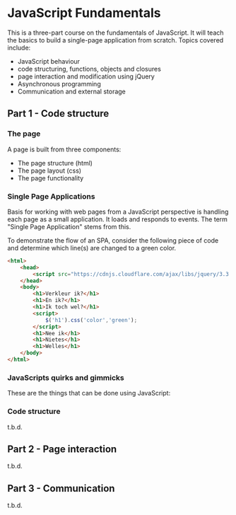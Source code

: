 # JavaScript Fundamentals

This is a three-part course on the fundamentals of JavaScript. It will teach the basics to build a single-page application from scratch. Topics covered include:

- JavaScript behaviour
- code structuring, functions, objects and closures
- page interaction and modification using jQuery
- Asynchronous programming
- Communication and external storage

## Part 1 - Code structure

### The page

A page is built from three components:
- The page structure (html)
- The page layout (css)
- The page functionality

### Single Page Applications

Basis for working with web pages from a JavaScript perspective is handling each page as a small application. It loads and responds to events. The term "Single Page Application" stems from this.

To demonstrate the flow of an SPA, consider the following piece of code and determine which line(s) are changed to a green color.

```html
<html>
	<head>
		<script src="https://cdnjs.cloudflare.com/ajax/libs/jquery/3.3.1/jquery.js"></script>
	</head>
	<body>
		<h1>Verkleur ik?</h1>
		<h1>En ik?</h1>
		<h1>Ik toch wel?</h1>
		<script>
			$('h1').css('color','green');
		</script>
		<h1>Nee ik</h1>
		<h1>Nietes</h1>
		<h1>Welles</h1>
	</body>
</html>
```

### JavaScripts quirks and gimmicks

These are the things that can be done using JavaScript:

### Code structure

t.b.d.

## Part 2 - Page interaction

t.b.d.

## Part 3 - Communication

t.b.d.